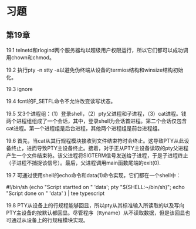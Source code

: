 # 习题

## 第19章

19.1 telnetd和rlogind两个服务器均以超级用户权限运行，所以它们都可以成功调用chown和chmod。

19.2 执行pty -n stty -a以避免伪终端从设备的termios结构和winsize结构初始化。

19.3 ignore

19.4 fcntl的F_SETFL命令不允许改变读写状态。

19.5 又3个进程组：（1）登录shell，（2）pty父进程和子进程，（3）cat进程。钱两个进程组组成了一个会话，其中，登录shell为会话首进程。第二个会话仅包含cat进程。第一个进程组是后台进程，其他两个进程组是前台进程组。

19.6 首先，当cat从其行规程模块接收到文件结束符时会终止。这导致PTY从此设备终止，进而导致PTY主设备终止。接着，对于正从PTY主设备读取的pty父进程产生一个文件结束符。该父进程将SIGTERM信号发送给子进程，于是子进程终止（子进程不捕捉该信号）。最后，父进程调用main函数尾端的exit(0).

19.7 可通过使用shell的echo命令和data(1)命令实现，它们都在一个shell中：

#!/bin/sh
(echo "Script startted on " 'data';
pty "$(SHELL:~/bin/sh)";
echo "Script done on " 'data' ) | tee typescript

19.8 PTY从设备上的行规程能够回显，所以pty从其标准输入所读取的以及写向PTY主设备的按默认都回显。尽管程序（ttyname）从不读取数据，但是该回显也可通过从设备上的行规程模块实现。